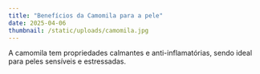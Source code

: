 ```yaml
---
title: "Benefícios da Camomila para a pele"
date: 2025-04-06
thumbnail: /static/uploads/camomila.jpg
---
```


A camomila tem propriedades calmantes e anti-inflamatórias, sendo ideal para peles sensíveis e estressadas.
